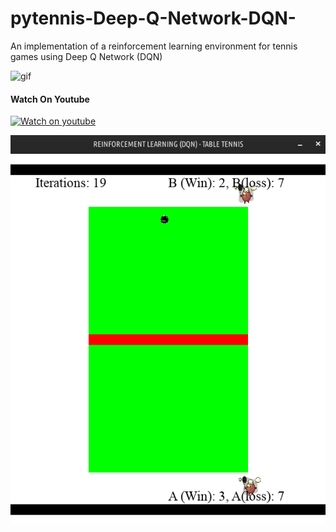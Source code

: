 # pytennis-Deep-Q-Network-DQN-
An implementation of a reinforcement learning environment for tennis games using Deep Q Network (DQN)


![gif](pytennis.gif)

#### Watch On Youtube

[![Watch on youtube](https://i9.ytimg.com/vi/FCwGNRiq9SY/mq3.jpg?sqp=CJDSjP0F&rs=AOn4CLDPxJlFacL1m2YcEiIRfLRWUOfINg)](https://youtu.be/FCwGNRiq9SY)


![image](Images/tenth.png)


